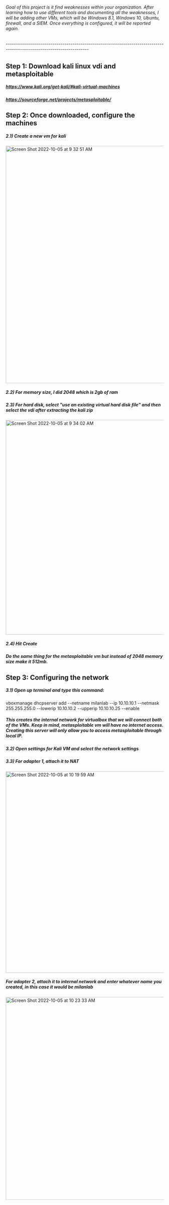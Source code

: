 ###### Goal of this project is it find weaknesses within your organization. After learning how to use different tools and documenting all the weaknesses, I will be adding other VMs, which will be Windows 8.1, Windows 10, Ubuntu, firewall, and a SIEM. Once everything is configured, it will be reported again.
###### -----------------------------------------------------------------------------------------------------------------------
## Step 1: Download kali linux vdi and metasploitable

##### https://www.kali.org/get-kali/#kali-virtual-machines
##### https://sourceforge.net/projects/metasploitable/

## Step 2: Once downloaded, configure the machines

##### 2.1) Create a new vm for kali
<img width="755" alt="Screen Shot 2022-10-05 at 9 32 51 AM" src="https://user-images.githubusercontent.com/58121854/194073141-2b9da660-69ca-4781-a479-5d0e51656a04.png">

##### 2.2) For memory size, I did 2048 which is 2gb of ram

##### 2.3) For hard disk, select "use an existing virtual hard disk file" and then select the vdi after extracting the kali zip
<img width="683" alt="Screen Shot 2022-10-05 at 9 34 02 AM" src="https://user-images.githubusercontent.com/58121854/194073385-5a9d479b-6c51-44f9-a320-a1217c85ea09.png">

##### 2.4) Hit Create

##### Do the same thing for the metasploitable vm but instead of 2048 memory size make it 512mb.

## Step 3: Configuring the network

##### 3.1) Open up terminal and type this command:
vboxmanage dhcpserver add --netname milanlab --ip 10.10.10.1 --netmask 255.255.255.0 --lowerip 10.10.10.2 --upperip 10.10.10.25 --enable
##### This creates the internal network for virtualbox that we will connect both of the VMs. Keep in mind, metasploitable vm will have no internet access. Creating this server will only allow you to access metasploitable through local IP.

##### 3.2) Open settings for Kali VM and select the network settings

##### 3.3) For adapter 1, attach it to NAT
<img width="641" alt="Screen Shot 2022-10-05 at 10 19 59 AM" src="https://user-images.githubusercontent.com/58121854/194083914-2bfbf232-0598-4947-8122-74e500481c2f.png">

#####      For adapter 2, attach it to internal network and enter whatever name you created, in this case it would be milanlab
<img width="645" alt="Screen Shot 2022-10-05 at 10 23 33 AM" src="https://user-images.githubusercontent.com/58121854/194084748-ac5265ac-a210-48d0-b24f-614b5db6d686.png">




